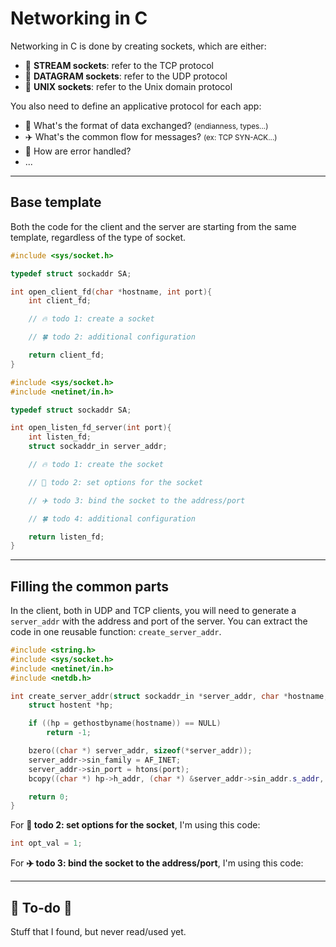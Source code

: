 # Networking in C

<div class="row row-cols-md-2 mt-4"><div>

Networking in C is done by creating sockets, which are either:

* 🌊 **STREAM sockets**: refer to the TCP protocol
* 🌾 **DATAGRAM sockets**: refer to the UDP protocol
* 🦆 **UNIX sockets**: refer to the Unix domain protocol
</div><div>

You also need to define an applicative protocol for each app:

* 📃 What's the format of data exchanged? <small>(endianness, types...)</small>
* ✈️️ What's the common flow for messages? <small>(ex: TCP SYN-ACK...)</small>
* 🥀 How are error handled?
* ...
</div></div>

<hr class="sep-both">

## Base template

<div class="row row-cols-md-2"><div>

Both the code for the client and the server are starting from the same template, regardless of the type of socket.

```c
#include <sys/socket.h>

typedef struct sockaddr SA;

int open_client_fd(char *hostname, int port){
    int client_fd;

    // 🔥 todo 1: create a socket

    // 🍀 todo 2: additional configuration

    return client_fd;
}
```
</div><div>

```c
#include <sys/socket.h>
#include <netinet/in.h>

typedef struct sockaddr SA;

int open_listen_fd_server(int port){
    int listen_fd;
    struct sockaddr_in server_addr;

    // 🔥 todo 1: create the socket

    // 🌹 todo 2: set options for the socket

    // ✈️ todo 3: bind the socket to the address/port

    // 🍀 todo 4: additional configuration

    return listen_fd;
}
```
</div></div>

<hr class="sep-both">

## Filling the common parts

<div class="row row-cols-md-2"><div>

In the client, both in UDP and TCP clients, you will need to generate a `server_addr` with the address and port of the server. You can extract the code in one reusable function: `create_server_addr`.

```cpp
#include <string.h>
#include <sys/socket.h>
#include <netinet/in.h>
#include <netdb.h>

int create_server_addr(struct sockaddr_in *server_addr, char *hostname, int port) {
    struct hostent *hp;

    if ((hp = gethostbyname(hostname)) == NULL)
        return -1;

    bzero((char *) server_addr, sizeof(*server_addr));
    server_addr->sin_family = AF_INET;
    server_addr->sin_port = htons(port);
    bcopy((char *) hp->h_addr, (char *) &server_addr->sin_addr.s_addr, hp->h_length);

    return 0;
}
```
</div><div>

For **🌹 todo 2: set options for the socket**, I'm using this code:

```c
int opt_val = 1;
```

For **✈️ todo 3: bind the socket to the address/port**, I'm using this code: 
</div></div>

<hr class="sep-both">

## 👻 To-do 👻

Stuff that I found, but never read/used yet.

<div class="row row-cols-md-2"><div>

</div><div>

</div></div>